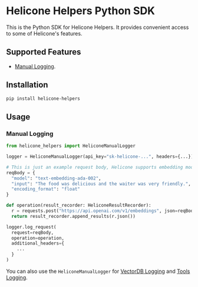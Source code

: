# Helicone Helpers Python SDK

This is the Python SDK for Helicone Helpers. It provides convenient access to some of Helicone's features.

## Supported Features

- [Manual Logging](https://docs.helicone.ai/getting-started/integration-method/custom).

## Installation

```bash
pip install helicone-helpers
```

## Usage

### Manual Logging

```python
from helicone_helpers import HeliconeManualLogger

logger = HeliconeManualLogger(api_key="sk-helicone-...", headers={...})

# This is just an example request body, Helicone supports embedding models with the Proxy as well.
reqBody = {
  "model": "text-embedding-ada-002",
  "input": "The food was delicious and the waiter was very friendly.",
  "encoding_format": "float"
}

def operation(result_recorder: HeliconeResultRecorder):
  r = requests.post("https://api.openai.com/v1/embeddings", json=reqBody, headers={"Authorization": f"Bearer {os.getenv('OPENAI_API_KEY')}"})
  return result_recorder.append_results(r.json())

logger.log_request(
  request=reqBody,
  operation=operation,
  additional_headers={
    ...
  }
)
```

You can also use the `HeliconeManualLogger` for [VectorDB Logging](https://docs.helicone.ai/integrations/vectordb/python) and [Tools Logging](https://docs.helicone.ai/integrations/tools/python).
